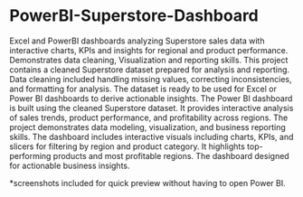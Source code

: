 # PowerBI-Superstore-Dashboard
Excel and PowerBI dashboards analyzing Superstore sales data with interactive charts, KPIs and insights for regional and product performance. Demonstrates data cleaning, Visualization and reporting skills. This project contains a cleaned Superstore dataset prepared for analysis and reporting. Data cleaning included handling missing values, correcting inconsistencies, and formatting for analysis. The dataset is ready to be used for Excel or Power BI dashboards to derive actionable insights. The Power BI dashboard is built using the cleaned Superstore dataset. It provides interactive analysis of sales trends, product performance, and profitability across regions. The project demonstrates data modeling, visualization, and business reporting skills. The dashboard includes interactive visuals including charts, KPIs, and slicers for filtering by region and product category. It highlights top-performing products and most profitable regions. The dashboard designed for actionable business insights. 

*screenshots included for quick preview without having to open Power BI.

